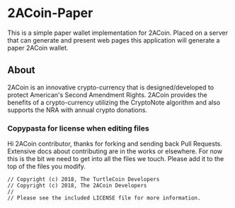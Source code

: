 # 2ACoin-Paper #

This is a simple paper wallet implementation for 2ACoin. Placed on a server that can generate and present web pages this application will generate a paper 2ACoin wallet.  

## About ##

2ACoin is an innovative crypto-currency that is designed/developed to protect American's Second Amendment Rights. 2ACoin provides the benefits of a crypto-currency utilizing the CryptoNote algorithm and also supports the NRA with annual crypto donations.  


### Copypasta for license when editing files ###

Hi 2ACoin contributor, thanks for forking and sending back Pull Requests. Extensive docs about contributing are in the works or elsewhere. For now this is the bit we need to get into all the files we touch. Please add it to the top of the files you modify.  


    
    // Copyright (c) 2018, The TurtleCoin Developers  
    // Copyright (c) 2018, The 2ACoin Developers  
    // 
    // Please see the included LICENSE file for more information.
    

